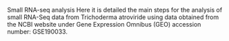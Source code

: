 Small RNA-seq analysis
Here it is detailed the main steps for the analysis of small RNA-Seq data from Trichoderma atroviride using data obtained from the NCBI website under Gene Expression Omnibus (GEO) accession number: GSE190033.
